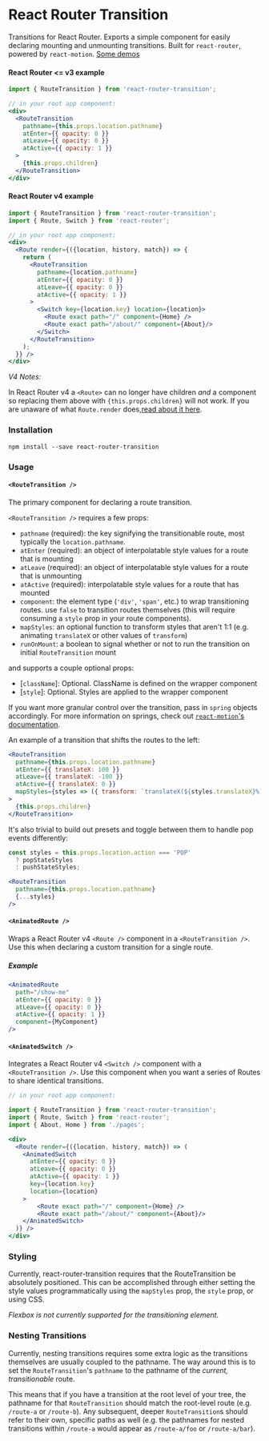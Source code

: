 # React Router Transition

Transitions for React Router. Exports a simple component for easily declaring mounting and unmounting transitions. Built for `react-router`, powered by `react-motion`. [Some demos](http://maisano.github.io/react-router-transition/demos/#/fade)

#### React Router <= v3 example
```jsx
import { RouteTransition } from 'react-router-transition';

// in your root app component:
<div>
  <RouteTransition
    pathname={this.props.location.pathname}
    atEnter={{ opacity: 0 }}
    atLeave={{ opacity: 0 }}
    atActive={{ opacity: 1 }}
  >
    {this.props.children}
  </RouteTransition>
</div>
```

#### React Router v4 example
```jsx
import { RouteTransition } from 'react-router-transition';
import { Route, Switch } from 'react-router';

// in your root app component:
<div>
  <Route render={({location, history, match}) => {
    return (
      <RouteTransition
        pathname={location.pathname}
        atEnter={{ opacity: 0 }}
        atLeave={{ opacity: 0 }}
        atActive={{ opacity: 1 }}
      >
        <Switch key={location.key} location={location}>
          <Route exact path="/" component={Home} />
          <Route exact path="/about/" component={About}/>
        </Switch>
      </RouteTransition>
    );
  }} />
</div>
```
*V4 Notes:*

In React Router v4 a `<Route>` can no longer have children *and* a component so replacing them above with `{this.props.children}` will not work. If you are unaware of what `Route.render` does,[read about it here](https://reacttraining.com/react-router/web/api/Route/render-func).

### Installation

`npm install --save react-router-transition`

### Usage

#### `<RouteTransition />`
The primary component for declaring a route transition.

`<RouteTransition />` requires a few props:
- `pathname` (required): the key signifying the transitionable route, most typically the `location.pathname`.
- `atEnter` (required): an object of interpolatable style values for a route that is mounting
- `atLeave` (required): an object of interpolatable style values for a route that is unmounting
- `atActive` (required): interpolatable style values for a route that has mounted
- `component`: the element type (`'div'`, `'span'`, etc.) to wrap transitioning routes. use `false` to transition routes themselves (this will require consuming a `style` prop in your route components).
- `mapStyles`: an optional function to transform styles that aren't 1:1 (e.g. animating `translateX` or other values of `transform`)
- `runOnMount`: a boolean to signal whether or not to run the transition on initial `RouteTransition` mount

and supports a couple optional props:
- [`className`]: Optional. ClassName is defined on the wrapper component
- [`style`]: Optional. Styles are applied to the wrapper component

If you want more granular control over the transition, pass in `spring` objects accordingly. For more information on springs, check out [`react-motion`'s documentation](https://github.com/chenglou/react-motion#--spring-val-number-config-springhelperconfig--opaqueconfig).

An example of a transition that shifts the routes to the left:

```jsx
<RouteTransition
  pathname={this.props.location.pathname}
  atEnter={{ translateX: 100 }}
  atLeave={{ translateX: -100 }}
  atActive={{ translateX: 0 }}
  mapStyles={styles => ({ transform: `translateX(${styles.translateX}%)` })}
>
  {this.props.children}
</RouteTransition>
```

It's also trivial to build out presets and toggle between them to handle pop events differently:

```jsx
const styles = this.props.location.action === 'POP'
  ? popStateStyles
  : pushStateStyles;

<RouteTransition
  pathname={this.props.location.pathname}
  {...styles}
/>
```

#### `<AnimatedRoute />`
Wraps a React Router v4 `<Route />` component in a `<RouteTransition />`. Use this when declaring a custom transition for a single route.

##### Example

```jsx
<AnimatedRoute
  path="/show-me"
  atEnter={{ opacity: 0 }}
  atLeave={{ opacity: 0 }}
  atActive={{ opacity: 1 }}
  component={MyComponent}
/>
```

#### `<AnimatedSwitch />`
Integrates a React Router v4 `<Switch />` component with a `<RouteTransition />`. Use this component when you want a series of Routes to share identical transitions.

```jsx
// in your root app component:

import { RouteTransition } from 'react-router-transition';
import { Route, Switch } from 'react-router';
import { About, Home } from './pages';

<div>
  <Route render={({location, history, match}) => (
    <AnimatedSwitch
      atEnter={{ opacity: 0 }}
      atLeave={{ opacity: 0 }}
      atActive={{ opacity: 1 }}
      key={location.key}
      location={location}
    >
        <Route exact path="/" component={Home} />
        <Route exact path="/about/" component={About}/>
    </AnimatedSwitch>
  )} />
</div>
```

### Styling

Currently, react-router-transition requires that the RouteTransition be absolutely
positioned. This can be accomplished through either setting the style values
programmatically using the `mapStyles` prop, the `style` prop, or using CSS.

_Flexbox is not currently supported for the transitioning element._


### Nesting Transitions
Currently, nesting transitions requires some extra logic as the transitions themselves are usually coupled to the pathname. The way around this is to set the `RouteTransition`'s `pathname` to the pathname of the _current, transitionable_ route.

This means that if you have a transition at the root level of your tree, the pathname for that `RouteTransition` should match the root-level route (e.g. `/route-a` or `/route-b`). Any subsequent, deeper `RouteTransition`s should refer to their own, specific paths as well (e.g. the pathnames for nested transitions within `/route-a` would appear as `/route-a/foo` or `/route-a/bar`).
